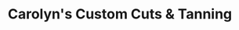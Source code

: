 ---
title: "Carolyn's Custom Cuts & Tanning"
url: /ottawa/carolyns-custom-cuts-und-tanning/
shop: Friseur
---
